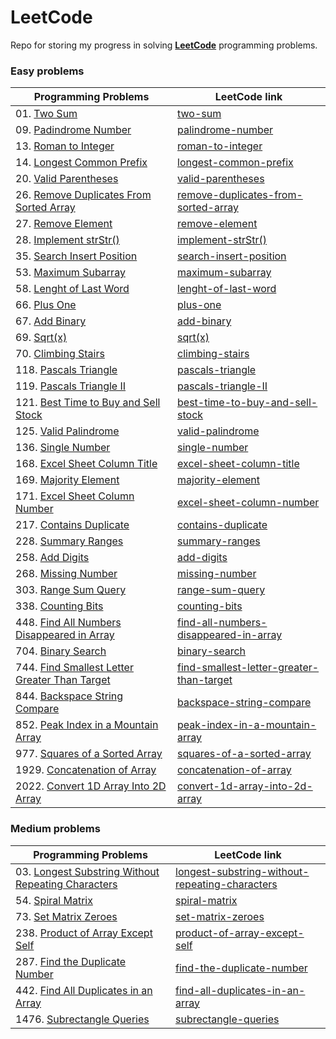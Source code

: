 # LeetCode
Repo for storing my progress in solving [**LeetCode**](https://leetcode.com/problemset/all/) programming problems.

<!---
![alt text](https://github.com/murilogustineli/LeetCode/blob/main/leetcode.png)
--->

### Easy problems
| Programming Problems | LeetCode link |
| -------------------- | ------------- |
| 01. [Two Sum](https://github.com/murilogustineli/LeetCode/blob/main/Programming-Solutions/01-Two-Sum-EASY.py) | [two-sum](https://leetcode.com/problems/two-sum/) |
| 09. [Padindrome Number](https://github.com/murilogustineli/LeetCode/blob/main/Programming-Solutions/09-Palindrome-Number-EASY.py) | [palindrome-number](https://leetcode.com/problems/palindrome-number/) |
| 13. [Roman to Integer](https://github.com/murilogustineli/LeetCode/blob/main/Programming-Solutions/13-Roman-to-Integer-EASY.py) | [roman-to-integer](https://leetcode.com/problems/roman-to-integer/) |
| 14. [Longest Common Prefix](https://github.com/murilogustineli/LeetCode/blob/main/Programming-Solutions/14-Most-Common-Prefix-EASY.py) | [longest-common-prefix](https://leetcode.com/problems/longest-common-prefix/) |
| 20. [Valid Parentheses](https://github.com/murilogustineli/LeetCode/blob/main/Programming-Solutions/20-Valid-Parenthesis-EASY.py) | [valid-parentheses](https://leetcode.com/problems/valid-parentheses/) |
| 26. [Remove Duplicates From Sorted Array](https://github.com/murilogustineli/LeetCode/blob/main/Programming-Solutions/26-Remove-Duplicates-from-Sorted-Array-EASY.py) | [remove-duplicates-from-sorted-array](https://leetcode.com/problems/remove-duplicates-from-sorted-array/) |
| 27. [Remove Element](https://github.com/murilogustineli/LeetCode/blob/main/Programming-Solutions/27-Remove-Element-EASY.py) |[remove-element](https://leetcode.com/problems/remove-element/) |
| 28. [Implement strStr()](https://github.com/murilogustineli/LeetCode/blob/main/Programming-Solutions/28-Implement-strStr()-EASY.py) | [implement-strStr()](https://leetcode.com/problems/implement-strstr/) |
| 35. [Search Insert Position](https://github.com/murilogustineli/LeetCode/blob/main/Programming-Solutions/35-Search-Insert-Position-EASY.py) | [search-insert-position](https://leetcode.com/problems/search-insert-position/) |
| 53. [Maximum Subarray](https://github.com/murilogustineli/LeetCode/blob/main/Programming-Solutions/53-Maximum-Subarray.EASY.py) | [maximum-subarray](https://leetcode.com/problems/maximum-subarray/) |
| 58. [Lenght of Last Word](https://github.com/murilogustineli/LeetCode/blob/main/Programming-Solutions/58-Lenght-of-Last-Word-EASY.py) | [lenght-of-last-word](https://leetcode.com/problems/length-of-last-word/) |
| 66. [Plus One](https://github.com/murilogustineli/LeetCode/blob/main/Programming-Solutions/66-Plus-One-EASY.py) | [plus-one](https://leetcode.com/problems/plus-one/) |
| 67. [Add Binary](https://github.com/murilogustineli/LeetCode/blob/main/Programming-Solutions/67-Add-Binary-EASY.py) | [add-binary](https://leetcode.com/problems/add-binary/) |
| 69. [Sqrt(x)](https://github.com/murilogustineli/LeetCode/blob/main/Programming-Solutions/69-Sqrt(x)-EASY.py) | [sqrt(x)](https://leetcode.com/problems/sqrtx/) |
| 70. [Climbing Stairs](https://github.com/murilogustineli/LeetCode/blob/main/Programming-Solutions/70-Climbing-Stairs-EASY.py) | [climbing-stairs](https://leetcode.com/problems/climbing-stairs/) |
| 118. [Pascals Triangle](https://github.com/murilogustineli/LeetCode/blob/main/Programming-Solutions/118-Pascals-Triangle-EASY.py) | [pascals-triangle](https://leetcode.com/problems/pascals-triangle/) |
| 119. [Pascals Triangle II](https://github.com/murilogustineli/LeetCode/blob/main/Programming-Solutions/119-Pascals-Triangle-II-EASY.py) | [pascals-triangle-II](https://leetcode.com/problems/pascals-triangle-ii/) |
| 121. [Best Time to Buy and Sell Stock](https://github.com/murilogustineli/LeetCode/blob/main/Programming-Solutions/121-Best-Time-to-Buy-and-Sell-Stock-EASY.py) | [best-time-to-buy-and-sell-stock](https://leetcode.com/problems/best-time-to-buy-and-sell-stock/) |
| 125. [Valid Palindrome](https://github.com/murilogustineli/LeetCode/blob/main/Programming-Solutions/125-Valid-Palindrome-EASY.py) | [valid-palindrome](https://leetcode.com/problems/valid-palindrome/) |
| 136. [Single Number](https://github.com/murilogustineli/LeetCode/blob/main/Programming-Solutions/136-Single-Number-EASY.py) | [single-number](https://leetcode.com/problems/single-number/) |
| 168. [Excel Sheet Column Title](https://github.com/murilogustineli/LeetCode/blob/main/Programming-Solutions/168-Excel-Sheet-Column-Title-EASY.py) | [excel-sheet-column-title](https://leetcode.com/problems/excel-sheet-column-title/) |
| 169. [Majority Element](https://github.com/murilogustineli/LeetCode/blob/main/Programming-Solutions/169-Majority-Element-EASY.py) | [majority-element](https://leetcode.com/problems/majority-element/) |
| 171. [Excel Sheet Column Number](https://github.com/murilogustineli/LeetCode/blob/main/Programming-Solutions/171-Excel-Sheet-Column-Number-EASY.py) | [excel-sheet-column-number](https://leetcode.com/problems/excel-sheet-column-number/) |
| 217. [Contains Duplicate](https://github.com/murilogustineli/LeetCode/blob/main/Programming-Solutions/217-Contains-Duplicates-EASY.py) | [contains-duplicate](https://leetcode.com/problems/contains-duplicate/) |
| 228. [Summary Ranges](https://github.com/murilogustineli/LeetCode/blob/main/Programming-Solutions/228-Summary-Ranges-EASY.py) | [summary-ranges](https://leetcode.com/problems/summary-ranges/) |
| 258. [Add Digits](https://github.com/murilogustineli/LeetCode/blob/main/Programming-Solutions/258-Add-Digits-EASY.py) | [add-digits](https://leetcode.com/problems/add-digits/) |
| 268. [Missing Number](https://github.com/murilogustineli/LeetCode/blob/main/Programming-Solutions/268-Missing-Number-EASY.py) | [missing-number](https://leetcode.com/problems/missing-number/) |
| 303. [Range Sum Query](https://github.com/murilogustineli/LeetCode/blob/main/Programming-Solutions/303-Range-Sum-Query-EASY.py) | [range-sum-query](https://leetcode.com/problems/range-sum-query-immutable/) |
| 338. [Counting Bits](https://github.com/murilogustineli/LeetCode/blob/main/Programming-Solutions/338-Counting-Bits-EASY.py) | [counting-bits](https://leetcode.com/problems/counting-bits/) |
| 448. [Find All Numbers Disappeared in Array](https://github.com/murilogustineli/LeetCode/blob/main/Programming-Solutions/448-Find-All-Numbers-Disappeared-Array-EASY.py) | [find-all-numbers-disappeared-in-array](https://leetcode.com/problems/find-all-numbers-disappeared-in-an-array/) |
| 704. [Binary Search](https://github.com/murilogustineli/LeetCode/blob/main/Programming-Solutions/704-Binary-Search-EASY.py) | [binary-search](https://leetcode.com/problems/binary-search/) |
| 744. [Find Smallest Letter Greater Than Target](https://github.com/murilogustineli/LeetCode/blob/main/Programming-Solutions/744-Find-Smallest-Letter-Greater-Than-Target-EASY.py) | [find-smallest-letter-greater-than-target](https://leetcode.com/problems/find-smallest-letter-greater-than-target/) |
| 844. [Backspace String Compare](https://github.com/murilogustineli/LeetCode/blob/main/Programming-Solutions/844-Backspace-String-Compare-EASY.py) | [backspace-string-compare](https://leetcode.com/problems/backspace-string-compare/) |
| 852. [Peak Index in a Mountain Array](https://github.com/murilogustineli/LeetCode/blob/main/Programming-Solutions/852-Peak-Index-in-a-Mountain-Array-EASY.py) | [peak-index-in-a-mountain-array](https://leetcode.com/problems/peak-index-in-a-mountain-array/) |
| 977. [Squares of a Sorted Array](https://github.com/murilogustineli/LeetCode/blob/main/Programming-Solutions/977-Squares-of-a-Sorted-Array-EASY.py) | [squares-of-a-sorted-array](https://leetcode.com/problems/squares-of-a-sorted-array/) |
| 1929. [Concatenation of Array](https://github.com/murilogustineli/LeetCode/blob/main/Programming-Solutions/1929-Concatenation-of-Array-EASY.py) | [concatenation-of-array](https://leetcode.com/problems/concatenation-of-array/) |
| 2022. [Convert 1D Array Into 2D Array](https://github.com/murilogustineli/LeetCode/blob/main/Programming-Solutions/2022-Convert-1D-Array-Into-2D-Array-EASY.py) | [convert-1d-array-into-2d-array](https://leetcode.com/problems/convert-1d-array-into-2d-array/) |




### Medium problems
| Programming Problems | LeetCode link |
| -------------------- | ------------- |
| 03. [Longest Substring Without Repeating Characters](https://leetcode.com/problems/longest-substring-without-repeating-characters/) | [longest-substring-without-repeating-characters](https://leetcode.com/problems/longest-substring-without-repeating-characters/) |
| 54. [Spiral Matrix](https://github.com/murilogustineli/LeetCode/blob/main/Programming-Solutions/54-Spiral-Matrix-MEDIUM.py) | [spiral-matrix](https://leetcode.com/problems/spiral-matrix/) |
| 73. [Set Matrix Zeroes](https://github.com/murilogustineli/LeetCode/blob/main/Programming-Solutions/73-Set-Matrix-Zeroes-MEDIUM.py) | [set-matrix-zeroes](https://leetcode.com/problems/set-matrix-zeroes/) |
| 238. [Product of Array Except Self](https://github.com/murilogustineli/LeetCode/blob/main/Programming-Solutions/238-Product-of-Array-Except-Self-MEDIUM.py) | [product-of-array-except-self](https://leetcode.com/problems/product-of-array-except-self/) |
| 287. [Find the Duplicate Number](https://github.com/murilogustineli/LeetCode/blob/main/Programming-Solutions/287-Find-the-Duplicate-Number-MEDIUM.py) | [find-the-duplicate-number](https://leetcode.com/problems/find-the-duplicate-number/) |
| 442. [Find All Duplicates in an Array](https://github.com/murilogustineli/LeetCode/blob/main/Programming-Solutions/442-Find-All-Duplicates-in-an-Array-MEDIUM.py) | [find-all-duplicates-in-an-array](https://leetcode.com/problems/find-all-duplicates-in-an-array/) |
| 1476. [Subrectangle Queries](https://github.com/murilogustineli/LeetCode/blob/main/Programming-Solutions/1476-Subrectangle-Queries-MEDIUM.py) | [subrectangle-queries](https://leetcode.com/problems/subrectangle-queries/) |



<!---
| 00. []() |
--->

